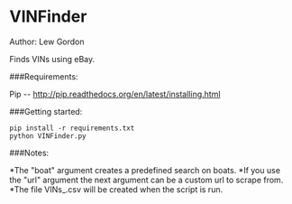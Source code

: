 VINFinder
=========
Author: Lew Gordon

Finds VINs using eBay.

###Requirements:

Pip -- http://pip.readthedocs.org/en/latest/installing.html

###Getting started:

    pip install -r requirements.txt
    python VINFinder.py

###Notes:

*The "boat" argument creates a predefined search on boats.
*If you use the "url" argument the next argument can be a custom url to scrape from.
*The file VINs_<TIMESTAMP>.csv will be created when the script is run.
